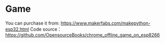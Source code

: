 # Game

You can purchase it from: https://www.makerfabs.com/makepython-esp32.html
Code source：https://github.com/OpensourceBooks/chrome_offline_game_on_esp8266
